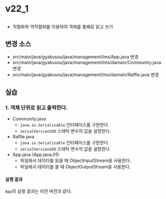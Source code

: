 # v22_1

##

- 직렬화와 역직렬화를 이용하여 객체를 통째로 읽고 쓰기

## 변경 소스

- src/main/java/gyakusou/java/management/lms/App.java 변경 
- src/main/java/gyakusou/java/management/lms/damain/Community.java 변경
- src/main/java/gyakusou/java/management/lms/damain/Raffle.java 변경

## 실습

### 1. 객체 단위로 읽고 출력한다.

- Community.java
    - `java.io.Serializable` 인터페이스를 구현한다.
    - `serialVersionUID` 스태틱 변수의 값을 설정한다.
- Raffle.java
    - `java.io.Serializable` 인터페이스를 구현한다.
    - `serialVersionUID` 스태틱 변수의 값을 설정한다.
- App.java (App.java.01)
    - 파일에서 데이터를 읽을 때 ObjectInputStream을 사용한다.
    - 파일에서 데이터를 쓸 때 ObjectOutputStream을 사용한다.

#### 실행 결과

`App`의 실행 결과는 이전 버전과 같다.